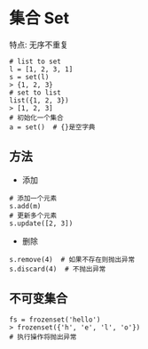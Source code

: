 # 集合 Set

特点: 无序不重复


```
# list to set
l = [1, 2, 3, 1]
s = set(l)
> {1, 2, 3}
# set to list
list({1, 2, 3})
> [1, 2, 3]
# 初始化一个集合
a = set()  # {}是空字典
```

## 方法
- 添加
```
# 添加一个元素
s.add(m)
# 更新多个元素
s.update([2, 3])
```

- 删除
```
s.remove(4)  # 如果不存在则抛出异常
s.discard(4)  # 不抛出异常
```

## 不可变集合
```
fs = frozenset('hello')
> frozenset({'h', 'e', 'l', 'o'})
# 执行操作将抛出异常
```